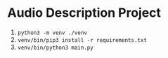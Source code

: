 # Audio Description Project

1. `python3 -m venv ./venv`
2. `venv/bin/pip3 install -r requirements.txt`
3. `venv/bin/python3 main.py`
